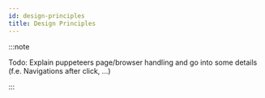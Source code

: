 ```yaml
---
id: design-principles
title: Design Principles
---
```



:::note

Todo: Explain puppeteers page/browser handling and go into some details (f.e. Navigations after click, ...) 

:::